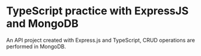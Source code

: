 # TypeScript practice with ExpressJS and MongoDB

An API project created with Express.js and TypeScript, CRUD operations are performed in MongoDB.